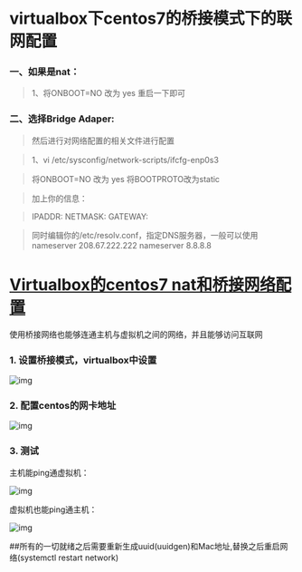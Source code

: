 # virtualbox下centos7的桥接模式下的联网配置

### 一、如果是nat：

> 1、将ONBOOT=NO 改为 yes
> 重启一下即可

### 二、选择Bridge Adaper:

> 然后进行对网络配置的相关文件进行配置

> 1、vi /etc/sysconfig/network-scripts/ifcfg-enp0s3

> 将ONBOOT=NO 改为 yes
> 将BOOTPROTO改为static

> 加上你的信息：

> IPADDR:
> NETMASK:
> GATEWAY:
>
> 

> 同时编辑你的/etc/resolv.conf，指定DNS服务器，一般可以使用
> nameserver 208.67.222.222
> nameserver 8.8.8.8



# [Virtualbox的centos7 nat和桥接网络配置](https://www.centos.bz/2017/08/virtualbox-centos7-nat-bridge/)

使用桥接网络也能够连通主机与虚拟机之间的网络，并且能够访问互联网

### 1. 设置桥接模式，virtualbox中设置

![img](https://www.centos.bz/wp-content/uploads/2017/08/11-9.png)

### 2. 配置centos的网卡地址

![img](https://www.centos.bz/wp-content/uploads/2017/08/12-10.png)

### 3. 测试

主机能ping通虚拟机：

![img](https://www.centos.bz/wp-content/uploads/2017/08/13-9.png)

虚拟机也能ping通主机：

![img](https://www.centos.bz/wp-content/uploads/2017/08/14-6.png)



##所有的一切就绪之后需要重新生成uuid(uuidgen)和Mac地址,替换之后重启网络(systemctl restart network)

